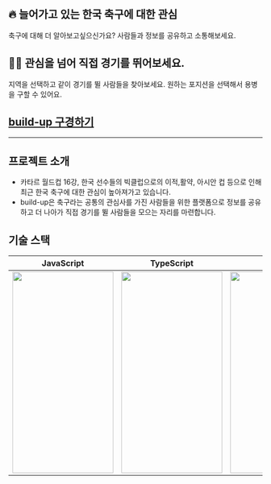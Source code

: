 ## 🔥 늘어가고 있는 한국 축구에 대한 관심

축구에 대해 더 알아보고싶으신가요?
사람들과 정보를 공유하고 소통해보세요.

## 🙋‍♂️ 관심을 넘어 직접 경기를 뛰어보세요.

지역을 선택하고 같이 경기를 뛸 사람들을 찾아보세요.
원하는 포지션을 선택해서 용병을 구할 수 있어요.

## [build-up 구경하기](https://build-up-4925c.web.app/free)
----

## 프로젝트 소개

- 카타르 월드컵 16강, 한국 선수들의 빅클럽으로의 이적,활약, 아시안 컵 등으로 인해 최근 한국 축구에 대한 관심이 높아져가고 있습니다.
- build-up은 축구라는 공통의 관심사를 가진 사람들을 위한 플랫폼으로 정보를 공유하고 더 나아가 직접 경기를 뛸 사람들을 모으는 자리를 마련합니다.

## 기술 스택

| JavaScript | TypeScript |  React   |  tailwind css  | Firebase |
| :--------: | :--------: | :------: |     :-----:    | :------: |
|   <img src="https://github.com/DxxxHxx/build-up/assets/153882976/54b7c399-6b57-44f1-b8dd-cb2be362296a" width="200" height="400"/>    |   <img src="https://github.com/DxxxHxx/build-up/assets/153882976/eb3d4f74-fd30-4c95-ba44-c9678d619fc0" width="200" height="400"/>    | <img src="https://github.com/DxxxHxx/build-up/assets/153882976/43a343ed-1ce4-437a-8dc8-62549e053abc" width="200" height="400"/> |   <img src="https://github.com/DxxxHxx/build-up/assets/153882976/baa2620d-7906-4806-8b5d-7887dd10701c" width="200" height="400"/>  |     <img src="https://github.com/DxxxHxx/build-up/assets/153882976/355849af-39b5-46bf-b8a6-6fe3cfe24684" width="200" height="400"/>     |

